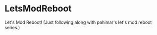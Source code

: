 LetsModReboot
=============

Let's Mod Reboot! (Just following along with pahimar's let's mod reboot series.)
